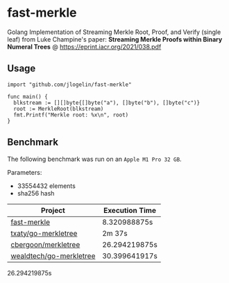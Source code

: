# fast-merkle

Golang Implementation of Streaming Merkle Root, Proof, and Verify (single leaf) from Luke Champine's paper: **Streaming Merkle Proofs within Binary Numeral Trees** @ https://eprint.iacr.org/2021/038.pdf

## Usage

```golang
import "github.com/jlogelin/fast-merkle"

func main() {
  blkstream := [][]byte{[]byte("a"), []byte("b"), []byte("c")}
  root := MerkleRoot(blkstream)
  fmt.Printf("Merkle root: %x\n", root)
}
```

## Benchmark

The following benchmark was run on an `Apple M1 Pro 32 GB`.

Parameters: 
- 33554432 elements
- sha256 hash

| Project  | Execution Time |
| ------------- | ------------- |
| [fast-merkle](https://github.com/jlogelin/fastmerkle) | 8.320988875s |
| [txaty/go-merkletree](https://github.com/txaty/go-merkletree) | 2m 37s |
| [cbergoon/merkletree](https://github.com/cbergoon/merkletree) | 26.294219875s |
| [wealdtech/go-merkletree](https://github.com/wealdtech/go-merkletree) | 30.399641917s |

26.294219875s
